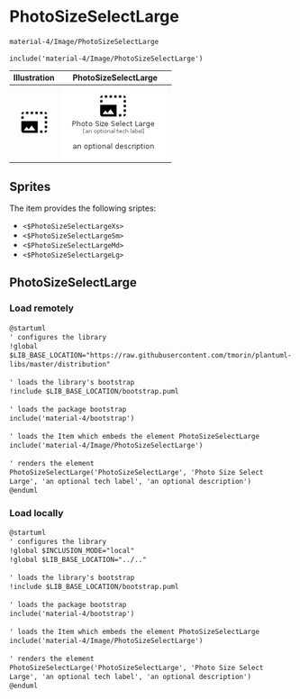 # PhotoSizeSelectLarge


```text
material-4/Image/PhotoSizeSelectLarge
```

```text
include('material-4/Image/PhotoSizeSelectLarge')
```



| Illustration | PhotoSizeSelectLarge |
| :---: | :---: |
| ![illustration for Illustration](../../material-4/Image/PhotoSizeSelectLarge.png) | ![illustration for PhotoSizeSelectLarge](../../material-4/Image/PhotoSizeSelectLarge.Local.png) |



## Sprites
The item provides the following sriptes:

- `<$PhotoSizeSelectLargeXs>`
- `<$PhotoSizeSelectLargeSm>`
- `<$PhotoSizeSelectLargeMd>`
- `<$PhotoSizeSelectLargeLg>`





## PhotoSizeSelectLarge

### Load remotely
```plantuml
@startuml
' configures the library
!global $LIB_BASE_LOCATION="https://raw.githubusercontent.com/tmorin/plantuml-libs/master/distribution"

' loads the library's bootstrap
!include $LIB_BASE_LOCATION/bootstrap.puml

' loads the package bootstrap
include('material-4/bootstrap')

' loads the Item which embeds the element PhotoSizeSelectLarge
include('material-4/Image/PhotoSizeSelectLarge')

' renders the element
PhotoSizeSelectLarge('PhotoSizeSelectLarge', 'Photo Size Select Large', 'an optional tech label', 'an optional description')
@enduml
```

### Load locally
```plantuml
@startuml
' configures the library
!global $INCLUSION_MODE="local"
!global $LIB_BASE_LOCATION="../.."

' loads the library's bootstrap
!include $LIB_BASE_LOCATION/bootstrap.puml

' loads the package bootstrap
include('material-4/bootstrap')

' loads the Item which embeds the element PhotoSizeSelectLarge
include('material-4/Image/PhotoSizeSelectLarge')

' renders the element
PhotoSizeSelectLarge('PhotoSizeSelectLarge', 'Photo Size Select Large', 'an optional tech label', 'an optional description')
@enduml
```


